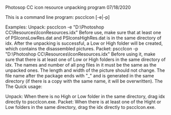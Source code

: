 Photosop CC icon resource unpacking program
07/18/2020

This is a command line program:
psccIcon [-e|-p] <idx-file>

Examples:
Unpack: psccIcon -e "D:\Photoshop CC\Resources\IconResources.idx"
Before use, make sure that at least one of PSIconsLowRes.dat and PSIconsHighRes.dat is in the same directory of idx. After the unpacking is successful, a Low or High folder will be created, which contains the disassembled pictures.
Packet: psccIcon -p "D:\Photoshop CC\Resources\IconResources.idx"
Before using it, make sure that there is at least one of Low or High folders in the same directory of idx. The names and number of all png files in it must be the same as the unpacked ones. The length and width of the picture should not change. The file name after the package ends with "_" and is generated in the same directory (if there is a copy with the same name, it will be overwritten).
The
The
Quick usage:

Unpack: When there is no High or Low folder in the same directory, drag idx directly to psccIcon.exe.
Packet: When there is at least one of the Hight or Low folders in the same directory, drag the idx directly to psccIcon.exe.
